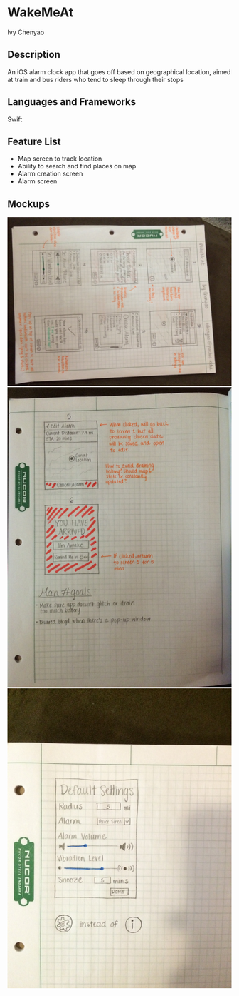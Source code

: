 # WakeMeAt
Ivy Chenyao

## Description
An iOS alarm clock app that goes off based on geographical location, aimed at train and bus riders who tend to sleep through their stops

## Languages and Frameworks
Swift

## Feature List
* Map screen to track location
* Ability to search and find places on map
* Alarm creation screen
* Alarm screen

## Mockups
![alt tag](https://raw.githubusercontent.com/ivychenyao/WakeMeAt/master/Assets/Screens1-4b.JPG "Map screen")
![alt tag](https://raw.githubusercontent.com/ivychenyao/WakeMeAt/master/Assets/Screens5-6.JPG "Map screen")
![alt tag](https://raw.githubusercontent.com/ivychenyao/WakeMeAt/master/Assets/DefaultSettings.JPG "Map screen")
